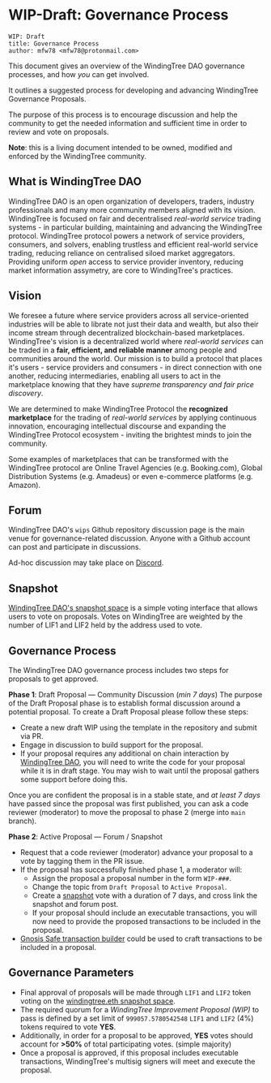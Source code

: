 # WIP-Draft: Governance Process

  ```
  WIP: Draft
  title: Governance Process
  author: mfw78 <mfw78@protonmail.com>
  ```

This document gives an overview of the WindingTree DAO governance processes, and how *you* can get
involved.

It outlines a suggested process for developing and advancing WindingTree Governance Proposals.

The purpose of this process is to encourage discussion and help the community to get the needed
information and sufficient time in order to review and vote on proposals.

**Note**: this is a living document intended to be owned, modified and enforced by the WindingTree
community.

## What is WindingTree DAO

WindingTree DAO is an open organization of developers, traders, industry professionals and many
more community members aligned with its vision. WindingTree is focused on fair and decentralised
*real-world service* trading systems - in particular building, maintaining and advancing the 
WindingTree protocol. WindingTree protocol powers a network of service providers, consumers, and
solvers, enabling trustless and efficient real-world service trading, reducing reliance on
centralised siloed market aggregators. Providing uniform *open* access to service provider
inventory, reducing market information assymetry, are core to WindingTree's practices.

## Vision

We foresee a future where service providers across all service-oriented industries will be able to
librate not just their data and wealth, but also their income stream through decentralized
blockchain-based marketplaces. WindingTree's vision is a decentralized world where
*real-world services* can be traded in a **fair, efficient, and reliable manner** among people and
communities around the world. Our mission is to build a protocol that places it's users - service
providers and consumers - in direct connection with one another, reducing intermediaries, enabling
all users to act in the marketplace knowing that they have *supreme transparency and fair price
discovery*.

We are determined to make WindingTree Protocol the **recognized marketplace** for the trading of 
*real-world services* by applying continuous innovation, encouraging intellectual discourse and
expanding the WindingTree Protocol ecosystem - inviting the brightest minds to join the community.

Some examples of marketplaces that can be transformed with the WindingTree protocol are Online Travel Agencies
(e.g. Booking.com), Global Distribution Systems (e.g. Amadeus) or even e-commerce platforms (e.g. Amazon).


## Forum

WindingTree DAO's `wips` Github repository discussion page is the main venue for governance-related
discussion. Anyone with a Github account can post and participate in discussions.

Ad-hoc discussion may take place on [Discord](https://discord.gg/fGqeXzqKVU).

## Snapshot

[WindingTree DAO's snapshot space](https://snapshot.org/#/windingtree.eth) is a simple voting
interface that allows users to vote on proposals. Votes on WindingTree are weighted by the number
of LIF1 and LIF2 held by the address used to vote.

## Governance Process

The WindingTree DAO governance process includes two steps for proposals to get approved.

**Phase 1**: Draft Proposal — Community Discussion (*min 7 days*)
The purpose of the Draft Proposal phase is to establish formal discussion around a potential
proposal. To create a Draft Proposal please follow these steps:

* Create a new draft WIP using the template in the repository and submit via PR.
* Engage in discussion to build support for the proposal.
* If your proposal requires any additional on chain interaction by 
  [WindingTree DAO](https://etherscan.io/address/0x876969b13dcf884C13D4b4f003B69229E6b7966A), you
  will need to write the code for your proposal while it is in draft stage. You may wish to wait
  until the proposal gathers some support before doing this.

Once you are confident the proposal is in a stable state, and *at least 7 days* have passed since
the proposal was first published, you can ask a code reviewer (moderator) to move the proposal to
phase 2 (merge into `main` branch).

**Phase 2**: Active Proposal — Forum / Snapshot

* Request that a code reviewer (moderator) advance your proposal to a vote by tagging them in the
  PR issue.
* If the proposal has successfully finished phase 1, a moderator will:
  * Assign the proposal a proposal number in the form `WIP-###`.
  * Change the topic from `Draft Proposal` to `Active Proposal`.
  * Create a [snapshot](https://snapshot.org/#/windingtree.eth) vote with a duration of 7 days, and
    cross link the snapshot and forum post.
  * If your proposal should include an executable transactions, you will now need to provide the
    proposed transactions to be included in the proposal.
* [Gnosis Safe transaction builder](https://help.gnosis-safe.io/en/articles/4680071-transaction-builder) 
  could be used to craft transactions to be included in a proposal.

## Governance Parameters

* Final approval of proposals will be made through `LIF1` and `LIF2` token voting on the 
  [windingtree.eth snapshot space](https://snapshot.org/#/windingtree.eth).
* The required quorum for a *WindingTree Improvement Proposal (WIP)* to pass is defined by a set
  limit of `999057.5780542548` `LIF1` and `LIF2` (4%) tokens required to vote **YES**.
* Additionally, in order for a proposal to be approved, **YES** votes should account for **>50%**
  of total participating votes. (simple majority)
* Once a proposal is approved, if this proposal includes executable transactions, WindingTree's 
  multisig signers will meet and execute the proposal.

